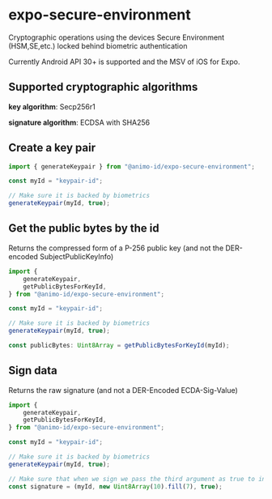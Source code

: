 # expo-secure-environment

Cryptographic operations using the devices Secure Environment (HSM,SE,etc.) locked behind biometric authentication

Currently Android API 30+ is supported and the MSV of iOS for Expo.

## Supported cryptographic algorithms

**key algorithm**: Secp256r1

**signature algorithm**: ECDSA with SHA256

## Create a key pair

```typescript
import { generateKeypair } from "@animo-id/expo-secure-environment";

const myId = "keypair-id";

// Make sure it is backed by biometrics
generateKeypair(myId, true);
```

## Get the public bytes by the id

Returns the compressed form of a P-256 public key (and not the DER-encoded SubjectPublicKeyInfo)

```typescript
import {
    generateKeypair,
    getPublicBytesForKeyId,
} from "@animo-id/expo-secure-environment";

const myId = "keypair-id";

// Make sure it is backed by biometrics
generateKeypair(myId, true);

const publicBytes: Uint8Array = getPublicBytesForKeyId(myId);
```

## Sign data

Returns the raw signature (and not a DER-Encoded ECDA-Sig-Value)

```typescript
import {
    generateKeypair,
    getPublicBytesForKeyId,
} from "@animo-id/expo-secure-environment";

const myId = "keypair-id";

// Make sure it is backed by biometrics
generateKeypair(myId, true);

// Make sure that when we sign we pass the third argument as true to indicate we would like to use biometrics
const signature = (myId, new Uint8Array(10).fill(7), true);
```
